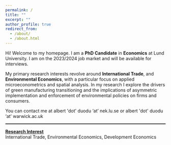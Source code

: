 ```yaml
---
permalink: /
title: ""
excerpt: ""
author_profile: true
redirect_from: 
  - /about/
  - /about.html
---
```


Hi! Welcome to my homepage. 
I am a **PhD Candidate** in **Economics** at <a href="https://portal.research.lu.se/en/persons/albert-duodu" style="text-decoration: none" target="_blank">Lund University</a>.  I am on the 2023/2024 job market and will be available for interviews.


My primary research interests revolve around  **International Trade**, and **Environmental Economics**, with a particular focus on applied microeconometrics and spatial analysis.  In my research I explore the drivers of green manufacturing transitioning and the implications of asymmetric implementation and enforcement of environmental policies on firms and consumers.


You can contact me at albert 'dot' duodu ‘at’ nek.lu.se or albert 'dot' duodu ‘at’ warwick.ac.uk
<hr style="border:1px solid gray">


[**Research Interest**]()   
International Trade, Environmental Economics, Development Economics